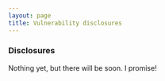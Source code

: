 ```yaml
---
layout: page
title: Vulnerability disclosures
---
```

### Disclosures
Nothing yet, but there will be soon. I promise!